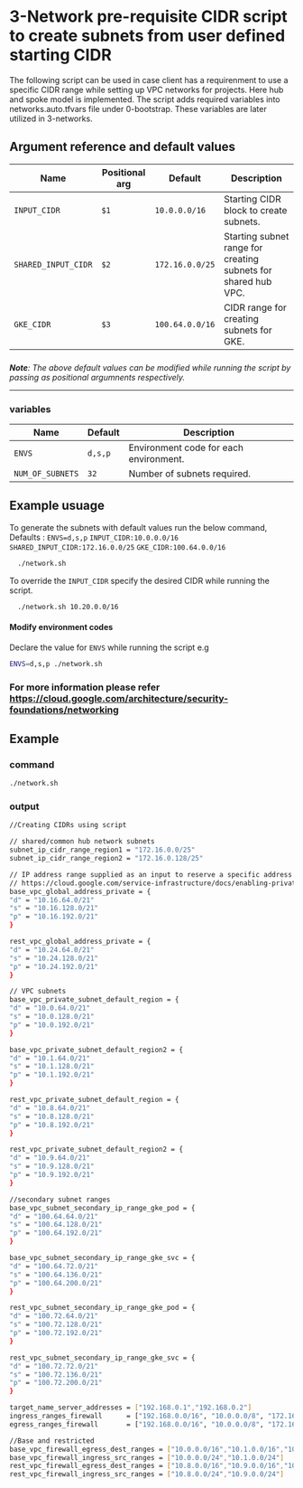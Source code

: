 
# 3-Network pre-requisite CIDR script to create subnets from user defined starting CIDR

The following script can be used in case client has a requirenment to use a specific CIDR range while setting up VPC networks for projects.
Here hub and spoke model is implemented. The script adds required variables into networks.auto.tfvars file under 0-bootstrap. These variables are later utilized in 3-networks.



## Argument reference and default values

| Name             |   Positional arg  |Default        | Description                                                       |
| --------------|------- | ------------------- | ----------------------------------------------- |
| `INPUT_CIDR`   | `$1` | `10.0.0.0/16` | Starting CIDR block to create subnets. |
| `SHARED_INPUT_CIDR` | `$2` | `172.16.0.0/25` | Starting subnet range for creating subnets for shared hub VPC. |
| `GKE_CIDR` | `$3` | `100.64.0.0/16` | CIDR range for creating subnets for GKE. |

###
_**Note**: The above default values can be modified while running the script by passing as positional argumnents respectively._
***
### variables
| Name             | Default          | Description                                                     |
| ----------------- | -------------- | ---------------------------------------------------- |
| `ENVS` | `d,s,p` | Environment code for each environment.|
| `NUM_OF_SUBNETS` | `32` | Number of subnets required. | 

## Example usuage

To generate the subnets with default values run the below command,
Defaults : `ENVS=d,s,p` `INPUT_CIDR:10.0.0.0/16`
`SHARED_INPUT_CIDR:172.16.0.0/25` `GKE_CIDR:100.64.0.0/16`

```bash
  ./network.sh 
```
To override the `INPUT_CIDR` specify the desired CIDR while running the script.
```bash
  ./network.sh 10.20.0.0/16 
```
#### Modify environment codes

Declare the value for `ENVS` while running the script
e.g
```bash
ENVS=d,s,p ./network.sh
```

### 
### For more information please refer https://cloud.google.com/architecture/security-foundations/networking
## Example
### command
```bash
./network.sh
```
### output
```bash
//Creating CIDRs using script

// shared/common hub network subnets
subnet_ip_cidr_range_region1 = "172.16.0.0/25"
subnet_ip_cidr_range_region2 = "172.16.0.128/25"

// IP address range supplied as an input to reserve a specific address in a network - Internal
// https://cloud.google.com/service-infrastructure/docs/enabling-private-services-access
base_vpc_global_address_private = {
"d" = "10.16.64.0/21"
"s" = "10.16.128.0/21"
"p" = "10.16.192.0/21"
}

rest_vpc_global_address_private = {
"d" = "10.24.64.0/21"
"s" = "10.24.128.0/21"
"p" = "10.24.192.0/21"
}

// VPC subnets
base_vpc_private_subnet_default_region = {
"d" = "10.0.64.0/21"
"s" = "10.0.128.0/21"
"p" = "10.0.192.0/21"
}

base_vpc_private_subnet_default_region2 = {
"d" = "10.1.64.0/21"
"s" = "10.1.128.0/21"
"p" = "10.1.192.0/21"
}

rest_vpc_private_subnet_default_region = {
"d" = "10.8.64.0/21"
"s" = "10.8.128.0/21"
"p" = "10.8.192.0/21"
}

rest_vpc_private_subnet_default_region2 = {
"d" = "10.9.64.0/21"
"s" = "10.9.128.0/21"
"p" = "10.9.192.0/21"
}

//secondary subnet ranges
base_vpc_subnet_secondary_ip_range_gke_pod = {
"d" = "100.64.64.0/21"
"s" = "100.64.128.0/21"
"p" = "100.64.192.0/21"
}

base_vpc_subnet_secondary_ip_range_gke_svc = {
"d" = "100.64.72.0/21"
"s" = "100.64.136.0/21"
"p" = "100.64.200.0/21"
}

rest_vpc_subnet_secondary_ip_range_gke_pod = {
"d" = "100.72.64.0/21"
"s" = "100.72.128.0/21"
"p" = "100.72.192.0/21"
}

rest_vpc_subnet_secondary_ip_range_gke_svc = {
"d" = "100.72.72.0/21"
"s" = "100.72.136.0/21"
"p" = "100.72.200.0/21"
}

target_name_server_addresses = ["192.168.0.1","192.168.0.2"]
ingress_ranges_firewall      = ["192.168.0.0/16", "10.0.0.0/8", "172.16.0.0/12"]
egress_ranges_firewall       = ["192.168.0.0/16", "10.0.0.0/8", "172.16.0.0/12"]

//Base and restricted
base_vpc_firewall_egress_dest_ranges = ["10.0.0.0/16","10.1.0.0/16","100.64.0.0/16","100.65.0.0/16"]
base_vpc_firewall_ingress_src_ranges = ["10.0.0.0/24","10.1.0.0/24"]
rest_vpc_firewall_egress_dest_ranges = ["10.8.0.0/16","10.9.0.0/16","100.72.0.0/16","100.73.0.0/16"]
rest_vpc_firewall_ingress_src_ranges = ["10.8.0.0/24","10.9.0.0/24"]

```